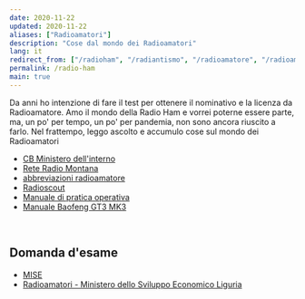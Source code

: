 ```yaml
---
date: 2020-11-22
updated: 2020-11-22
aliases: ["Radioamatori"]
description: "Cose dal mondo dei Radioamatori"
lang: it
redirect_from: ["/radioham", "/radiantismo", "/radioamatore", "/radioamatori", "/radioamateur", "/radio-amateur"]
permalink: /radio-ham
main: true
---
```

Da anni ho intenzione di fare il test per ottenere il nominativo e la licenza da Radioamatore. Amo il mondo della Radio Ham e vorrei poterne essere parte, ma, un po' per tempo, un po' per pandemia, non sono ancora riuscito a farlo. Nel frattempo, leggo ascolto e accumulo cose sul mondo dei Radioamatori

- [CB Ministero dell'interno](https://www.mise.gov.it/index.php/it/comunicazioni/radio/autorizzazioni-e-licenze/cb-banda-cittadina)
- [Rete Radio Montana](https://www.reteradiomontana.it/)
- [abbreviazioni radioamatore](https://www.radioamatore.info/codice-q-cw-etc.html)
- [Radioscout](https://radioscout.it/)
- [Manuale di pratica operativa](/assets/manuale-pratica-operativa-radioamatori.pdf)
- [Manuale Baofeng GT3 MK3](/assets/Manuale-Baofeng-GT3-MK3.pdf)

<br>

## Domanda d'esame

- [MISE](https://www.mise.gov.it/index.php/it/comunicazioni/radio/autorizzazioni-e-licenze/radioamatori)
- [Radioamatori - Ministero dello Sviluppo Economico Liguria](http://www.comunicazioniliguria.it/radioam.html)